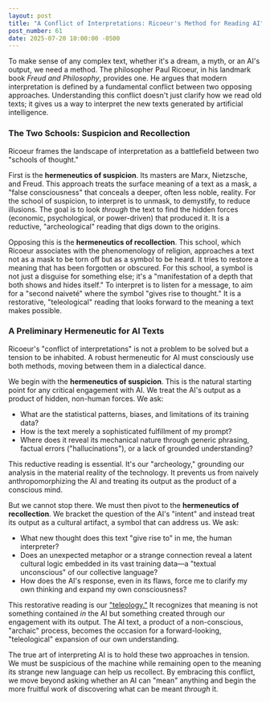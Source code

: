 ```yaml
---
layout: post
title: "A Conflict of Interpretations: Ricoeur's Method for Reading AI"
post_number: 61
date: 2025-07-20 10:00:00 -0500
---
```


To make sense of any complex text, whether it's a dream, a myth, or an AI's output, we need a method. The philosopher Paul Ricoeur, in his landmark book *Freud and Philosophy*, provides one. He argues that modern interpretation is defined by a fundamental conflict between two opposing approaches. Understanding this conflict doesn't just clarify how we read old texts; it gives us a way to interpret the new texts generated by artificial intelligence.

### The Two Schools: Suspicion and Recollection

Ricoeur frames the landscape of interpretation as a battlefield between two "schools of thought."

First is the **hermeneutics of suspicion**. Its masters are Marx, Nietzsche, and Freud. This approach treats the surface meaning of a text as a mask, a "false consciousness" that conceals a deeper, often less noble, reality. For the school of suspicion, to interpret is to unmask, to demystify, to reduce illusions. The goal is to look *through* the text to find the hidden forces (economic, psychological, or power-driven) that produced it. It is a reductive, "archeological" reading that digs down to the origins.

Opposing this is the **hermeneutics of recollection**. This school, which Ricoeur associates with the phenomenology of religion, approaches a text not as a mask to be torn off but as a symbol to be heard. It tries to restore a meaning that has been forgotten or obscured. For this school, a symbol is not just a disguise for something else; it's a "manifestation of a depth that both shows and hides itself." To interpret is to listen for a message, to aim for a "second naiveté" where the symbol "gives rise to thought." It is a restorative, "teleological" reading that looks forward to the meaning a text makes possible.

### A Preliminary Hermeneutic for AI Texts

Ricoeur's "conflict of interpretations" is not a problem to be solved but a tension to be inhabited. A robust hermeneutic for AI must consciously use both methods, moving between them in a dialectical dance.

We begin with the **hermeneutics of suspicion**. This is the natural starting point for any critical engagement with AI. We treat the AI's output as a product of hidden, non-human forces. We ask:

- What are the statistical patterns, biases, and limitations of its training data?
- How is the text merely a sophisticated fulfillment of my prompt?
- Where does it reveal its mechanical nature through generic phrasing, factual errors ("hallucinations"), or a lack of grounded understanding?

This reductive reading is essential. It's our "archeology," grounding our analysis in the material reality of the technology. It prevents us from naively anthropomorphizing the AI and treating its output as the product of a conscious mind.

But we cannot stop there. We must then pivot to the **hermeneutics of recollection**. We bracket the question of the AI's "intent" and instead treat its output as a cultural artifact, a symbol that can address us. We ask:

- What new thought does this text "give rise to" in me, the human interpreter?
- Does an unexpected metaphor or a strange connection reveal a latent cultural logic embedded in its vast training data—a "textual unconscious" of our collective language?
- How does the AI's response, even in its flaws, force me to clarify my own thinking and expand my own consciousness?

This restorative reading is our ["teleology."](https://en.wikipedia.org/wiki/Teleology) It recognizes that meaning is not something contained *in* the AI but something created through our engagement with its output. The AI text, a product of a non-conscious, "archaic" process, becomes the occasion for a forward-looking, "teleological" expansion of our own understanding.

The true art of interpreting AI is to hold these two approaches in tension. We must be suspicious of the machine while remaining open to the meaning its strange new language can help us recollect. By embracing this conflict, we move beyond asking whether an AI can "mean" anything and begin the more fruitful work of discovering what can be meant *through* it.